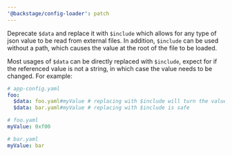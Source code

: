 ```yaml
---
'@backstage/config-loader': patch
---
```


Deprecate `$data` and replace it with `$include` which allows for any type of json value to be read from external files. In addition, `$include` can be used without a path, which causes the value at the root of the file to be loaded.

Most usages of `$data` can be directly replaced with `$include`, expect for if the referenced value is not a string, in which case the value needs to be changed. For example:

```yaml
# app-config.yaml
foo:
  $data: foo.yaml#myValue # replacing with $include will turn the value into a number
  $data: bar.yaml#myValue # replacing with $include is safe

# foo.yaml
myValue: 0xf00

# bar.yaml
myValue: bar
```
